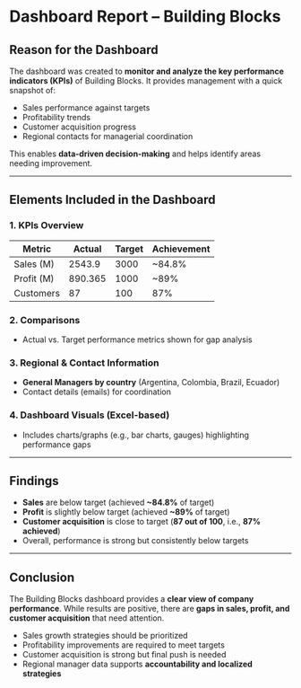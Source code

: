 # Dashboard Report – Building Blocks  

## Reason for the Dashboard  
The dashboard was created to **monitor and analyze the key performance indicators (KPIs)** of Building Blocks. It provides management with a quick snapshot of:  
- Sales performance against targets  
- Profitability trends  
- Customer acquisition progress  
- Regional contacts for managerial coordination  

This enables **data-driven decision-making** and helps identify areas needing improvement.  

---

## Elements Included in the Dashboard  
### 1. KPIs Overview  
| Metric      | Actual   | Target   | Achievement |
|-------------|----------|----------|-------------|
| Sales (M)   | 2543.9   | 3000     | ~84.8%      |
| Profit (M)  | 890.365  | 1000     | ~89%        |
| Customers   | 87       | 100      | 87%         |

### 2. Comparisons  
- Actual vs. Target performance metrics shown for gap analysis  

### 3. Regional & Contact Information  
- **General Managers by country** (Argentina, Colombia, Brazil, Ecuador)  
- Contact details (emails) for coordination  

### 4. Dashboard Visuals (Excel-based)  
- Includes charts/graphs (e.g., bar charts, gauges) highlighting performance gaps  

---

## Findings  
- **Sales** are below target (achieved **~84.8%** of target)  
- **Profit** is slightly below target (achieved **~89%** of target)  
- **Customer acquisition** is close to target (**87 out of 100**, i.e., **87% achieved**)  
- Overall, performance is strong but consistently below targets  

---

## Conclusion  
The Building Blocks dashboard provides a **clear view of company performance**. While results are positive, there are **gaps in sales, profit, and customer acquisition** that need attention.  

- Sales growth strategies should be prioritized  
- Profitability improvements are required to meet targets  
- Customer acquisition is strong but final push is needed  
- Regional manager data supports **accountability and localized strategies**  
